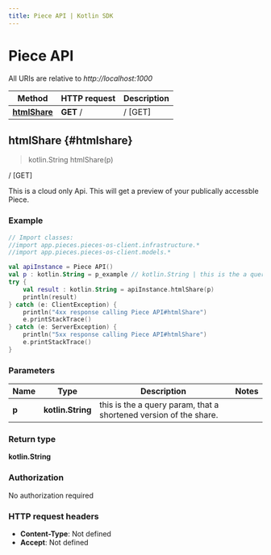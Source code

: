 ```yaml
---
title: Piece API | Kotlin SDK
---
```


# Piece API

All URIs are relative to *http://localhost:1000*

Method | HTTP request | Description
------------- | ------------- | -------------
[**htmlShare**](#htmlshare) | **GET** / | / [GET]


## **htmlShare** {#htmlshare}
> kotlin.String htmlShare(p)

/ [GET]

This is a cloud only Api. This will get a preview of your publically accessble Piece.

### Example
```kotlin
// Import classes:
//import app.pieces.pieces-os-client.infrastructure.*
//import app.pieces.pieces-os-client.models.*

val apiInstance = Piece API()
val p : kotlin.String = p_example // kotlin.String | this is the a query param, that a shortened version of the share.
try {
    val result : kotlin.String = apiInstance.htmlShare(p)
    println(result)
} catch (e: ClientException) {
    println("4xx response calling Piece API#htmlShare")
    e.printStackTrace()
} catch (e: ServerException) {
    println("5xx response calling Piece API#htmlShare")
    e.printStackTrace()
}
```

### Parameters

Name | Type | Description  | Notes
------------- | ------------- | ------------- | -------------
 **p** | **kotlin.String**| this is the a query param, that a shortened version of the share. |

### Return type

**kotlin.String**

### Authorization

No authorization required

### HTTP request headers

 - **Content-Type**: Not defined
 - **Accept**: Not defined

